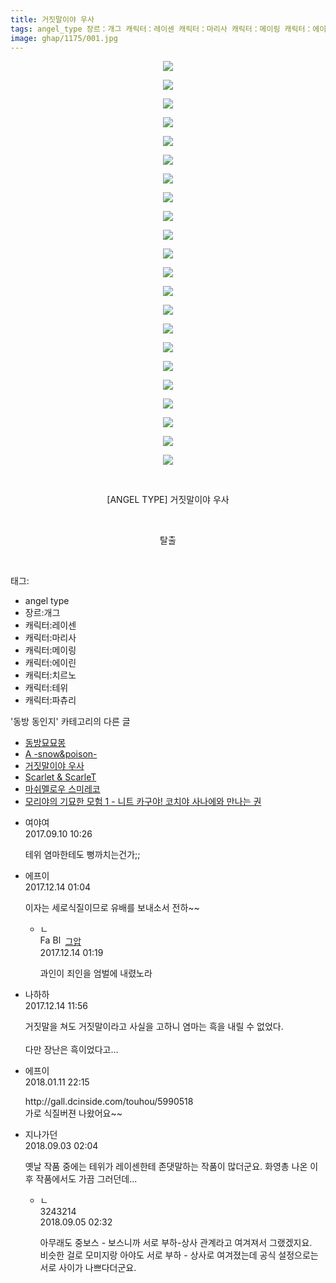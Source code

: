 ```yaml
---
title: 거짓말이야 우사
tags: angel_type 장르：개그 캐릭터：레이센 캐릭터：마리사 캐릭터：메이링 캐릭터：에이린 캐릭터：치르노 캐릭터：테위 캐릭터：파츄리 ANGEL_TYPE 동방_동인지
image: ghap/1175/001.jpg
---
```

<div class="article">
<p style="text-align: center; clear: none; float: none;"><img src="{{ site.nasurl }}/ghap/1175/001.jpg"/></p>
<p style="text-align: center; clear: none; float: none;"><img src="{{ site.nasurl }}/ghap/1175/002.jpg"/></p>
<p style="text-align: center; clear: none; float: none;"><img src="{{ site.nasurl }}/ghap/1175/003.jpg"/></p>
<p style="text-align: center; clear: none; float: none;"><img src="{{ site.nasurl }}/ghap/1175/004.jpg"/></p>
<p style="text-align: center; clear: none; float: none;"><img src="{{ site.nasurl }}/ghap/1175/005.jpg"/></p>
<p style="text-align: center; clear: none; float: none;"><img src="{{ site.nasurl }}/ghap/1175/006.jpg"/></p>
<p style="text-align: center; clear: none; float: none;"><img src="{{ site.nasurl }}/ghap/1175/007.jpg"/></p>
<p style="text-align: center; clear: none; float: none;"><img src="{{ site.nasurl }}/ghap/1175/008.jpg"/></p>
<p style="text-align: center; clear: none; float: none;"><img src="{{ site.nasurl }}/ghap/1175/009.jpg"/></p>
<p style="text-align: center; clear: none; float: none;"><img src="{{ site.nasurl }}/ghap/1175/010.jpg"/></p>
<p style="text-align: center; clear: none; float: none;"><img src="{{ site.nasurl }}/ghap/1175/011.jpg"/></p>
<p style="text-align: center; clear: none; float: none;"><img src="{{ site.nasurl }}/ghap/1175/012.jpg"/></p>
<p style="text-align: center; clear: none; float: none;"><img src="{{ site.nasurl }}/ghap/1175/013.jpg"/></p>
<p style="text-align: center; clear: none; float: none;"><img src="{{ site.nasurl }}/ghap/1175/014.jpg"/></p>
<p style="text-align: center; clear: none; float: none;"><img src="{{ site.nasurl }}/ghap/1175/015.jpg"/></p>
<p style="text-align: center; clear: none; float: none;"><img src="{{ site.nasurl }}/ghap/1175/016.jpg"/></p>
<p style="text-align: center; clear: none; float: none;"><img src="{{ site.nasurl }}/ghap/1175/017.jpg"/></p>
<p style="text-align: center; clear: none; float: none;"><img src="{{ site.nasurl }}/ghap/1175/018.jpg"/></p>
<p style="text-align: center; clear: none; float: none;"><img src="{{ site.nasurl }}/ghap/1175/019.jpg"/></p>
<p style="text-align: center; clear: none; float: none;"><img src="{{ site.nasurl }}/ghap/1175/020.jpg"/></p>
<p style="text-align: center; clear: none; float: none;"><img src="{{ site.nasurl }}/ghap/1175/021.jpg"/></p>
<p style="text-align: center; clear: none; float: none;"><img src="{{ site.nasurl }}/ghap/1175/022.jpg"/></p>
<p style="text-align: center; clear: none; float: none;"><br/></p>
<p style="text-align: center; clear: none; float: none;">[ANGEL TYPE] 거짓말이야 우사</p>
<p style="text-align: center; clear: none; float: none;"><br/></p>
<p style="text-align: center; clear: none; float: none;">탈출</p>
<p><br/></p>
</div><div class="tagTrail">
<p>태그: </p>
<ul>
<li>angel type</li>
<li>장르:개그</li>
<li>캐릭터:레이센</li>
<li>캐릭터:마리사</li>
<li>캐릭터:메이링</li>
<li>캐릭터:에이린</li>
<li>캐릭터:치르노</li>
<li>캐릭터:테위</li>
<li>캐릭터:파츄리</li>
</ul>
</div><div class="another">
<p>'동방 동인지' 카테고리의 다른 글</p>
<ul>
<li><a href="/2018-09-02-ghap_4654">동방묘묘몽</a></li>
<li><a href="/2018-09-02-ghap_4653">A -snow&amp;poison-</a></li>
<li><a href="/2018-09-02-ghap_1175">거짓말이야 우사</a></li>
<li><a href="/2018-09-02-ghap_3685">Scarlet &amp; ScarleT</a></li>
<li><a href="/2018-08-28-ghap_4633">마쉬멜로우 스미레코</a></li>
<li><a href="/2018-08-27-ghap_4627">모리야의 기묘한 모험 1 - 니트 카구야! 코치야 사나에와 만나는 권</a></li>
</ul>
</div><div class="cb_module cb_fluid">
<div class="cb_wrt cb_profile">
<div class="comment">
<ul>
<li class="cb_thumb_off" id="comment15079965">
<div class="cb_comment_area">
<div class="cb_info_area">
<div class="cb_section">
<span class="cb_nick_name">여야여</span>
</div>
<div class="cb_section">
<span class="cb_date">2017.09.10 10:26 </span>
</div>
</div>
<div class="cb_dsc_comment">
<p class="cb_dsc">
											테위 염마한테도 뻥까치는건가;;
										</p>
</div>
</div></li>
<li class="cb_thumb_off" id="comment15151659">
<div class="cb_comment_area">
<div class="cb_info_area">
<div class="cb_section">
<span class="cb_nick_name">에프이</span>
</div>
<div class="cb_section">
<span class="cb_date">2017.12.14 01:04 </span>
</div>
</div>
<div class="cb_dsc_comment">
<p class="cb_dsc">
											이자는 세로식질이므로 유배를 보내소서 전하~~
										</p>
</div>
<ul>
<li class="cb_thumb_off" id="comment15151665">
<span class="cb_bu_subnode">ㄴ</span>
<div class="cb_comment_area">
<div class="cb_info_area">
<div class="cb_section">
<span class="cb_nick_name"><img alt="Favicon of https://ghaptouhou.tistory.com" height="16" onerror="this.onerror=null;this.parentNode.removeChild(this)" src="https://ghaptouhou.tistory.com/favicon.ico" width="16"/> <img alt="BlogIcon" height="16" onerror="this.parentNode.removeChild(this)" src="https://ghaptouhou.tistory.com/index.gif" width="16"/> <a href="https://ghaptouhou.tistory.com" onclick="return openLinkInNewWindow(this)"> 그압</a><span class="tistoryProfileLayerTrigger" onclick='TistoryProfile.show(event, this, {"title":"\uc800\uae30 \uc774\uac70 \ub098\uc911\uc5d0 \uc218\uc815 \uac00\ub2a5\ud558\ub098\uc694","url":"https:\/\/ghap.tistory.com","nickname":"\uadf8\uc555","items":[]}); return false;'></span></span>
</div>
<div class="cb_section">
<span class="cb_date">2017.12.14 01:19 </span>
</div>
</div>
<div class="cb_dsc_comment">
<p class="cb_dsc">
																과인이 죄인을 엄벌에 내렸노라
															</p>
</div>
</div>
</li>
</ul>
</div></li>
<li class="cb_thumb_off" id="comment15151892">
<div class="cb_comment_area">
<div class="cb_info_area">
<div class="cb_section">
<span class="cb_nick_name">나하하</span>
</div>
<div class="cb_section">
<span class="cb_date">2017.12.14 11:56 </span>
</div>
</div>
<div class="cb_dsc_comment">
<p class="cb_dsc">
											거짓말을 쳐도 거짓말이라고 사실을 고하니 염마는 흑을 내릴 수 없었다.<br/>
<br/>
다만 장난은 흑이었다고…
										</p>
</div>
</div></li>
<li class="cb_thumb_off" id="comment15172211">
<div class="cb_comment_area">
<div class="cb_info_area">
<div class="cb_section">
<span class="cb_nick_name">에프이</span>
</div>
<div class="cb_section">
<span class="cb_date">2018.01.11 22:15 </span>
</div>
</div>
<div class="cb_dsc_comment">
<p class="cb_dsc">
											http://gall.dcinside.com/touhou/5990518<br/>
가로 식질버젼 나왔어요~~
										</p>
</div>
</div></li>
<li class="cb_thumb_off" id="comment15324903">
<div class="cb_comment_area">
<div class="cb_info_area">
<div class="cb_section">
<span class="cb_nick_name">지나가던</span>
</div>
<div class="cb_section">
<span class="cb_date">2018.09.03 02:04 </span>
</div>
</div>
<div class="cb_dsc_comment">
<p class="cb_dsc">
											옛날 작품 중에는 테위가 레이센한테 존댓말하는 작품이 많더군요. 화영총 나온 이후 작품에서도 가끔 그러던데...
										</p>
</div>
<ul>
<li class="cb_thumb_off" id="comment15326276">
<span class="cb_bu_subnode">ㄴ</span>
<div class="cb_comment_area">
<div class="cb_info_area">
<div class="cb_section">
<span class="cb_nick_name">3243214</span>
</div>
<div class="cb_section">
<span class="cb_date">2018.09.05 02:32 </span>
</div>
</div>
<div class="cb_dsc_comment">
<p class="cb_dsc">
																아무래도 중보스 - 보스니까 서로 부하-상사 관계라고 여겨져서 그랬겠지요.<br/>
비슷한 걸로 모미지랑 아야도 서로 부하 - 상사로 여겨졌는데 공식 설정으로는 서로 사이가 나쁘다더군요.
															</p>
</div>
</div>
</li>
</ul>
</div></li>
</ul>
</div>
</div><!-- commentList close -->
</div>